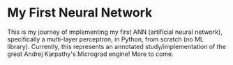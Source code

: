 # My First Neural Network
 This is my journey of implementing my first ANN (artificial neural network), specifically a multi-layer perceptron, in Python, from scratch (no ML library). Currently, this represents an annotated study/implementation of the great Andrej Karpathy's Micrograd engine! More to come.
